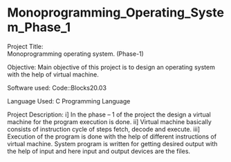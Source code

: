 # Monoprogramming_Operating_System_Phase_1

Project Title:  
    Monoprogramming operating system. (Phase-1)

Objective: 
    Main objective of this project is to design an operating system with the help of virtual machine.
            
Software used: 
    Code::Blocks20.03 

Language Used: 
    C Programming Language

Project Description:
     i] In the phase – 1 of the project the design a virtual machine for the program execution is done.
    ii] Virtual machine basically consists of instruction cycle of steps fetch, decode and execute. 
   iii] Execution of the program is done with the help of different instructions of virtual machine. System program is written for getting desired output with the help of input and here input and output devices are the files.
